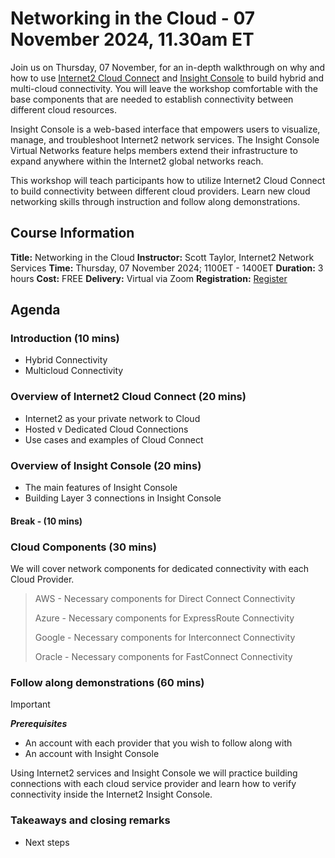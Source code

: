# Networking in the Cloud - 07 November 2024, 11.30am ET

Join us on Thursday, 07 November, for an in-depth walkthrough on why and how to use [Internet2 Cloud Connect](https://internet2.edu/services/cloud-connect/) and [Insight Console](https://internet2.edu/network/initiatives-partnerships/insight-console/) to build hybrid and multi-cloud connectivity. You will leave the workshop comfortable with the base components that are needed to establish connectivity between different cloud resources.

Insight Console is a web-based interface that empowers users to visualize, manage, and troubleshoot Internet2 network services. The Insight Console Virtual Networks feature helps members extend their infrastructure to expand anywhere within the Internet2 global networks reach.

This workshop will teach participants how to utilize Internet2 Cloud Connect to build connectivity between different cloud providers. Learn new cloud networking skills through instruction and follow along demonstrations.

## Course Information

**Title:** Networking in the Cloud
**Instructor:** Scott Taylor, Internet2 Network Services
**Time:** Thursday, 07 November 2024; 1100ET - 1400ET
**Duration:** 3 hours
**Cost:** FREE
**Delivery:** Virtual via Zoom
**Registration:** [Register](https://events.internet2.edu/netcloudnov24)

## Agenda

### Introduction (10 mins)

- Hybrid Connectivity
- Multicloud Connectivity

### Overview of Internet2 Cloud Connect (20 mins)

- Internet2 as your private network to Cloud
- Hosted v Dedicated Cloud Connections
- Use cases and examples of Cloud Connect

### Overview of Insight Console (20 mins)

- The main features of Insight Console
- Building Layer 3 connections in Insight Console

#### Break - (10 mins)

### Cloud Components (30 mins)

We will cover network components for dedicated connectivity with each Cloud Provider.

> AWS - Necessary components for Direct Connect Connectivity
> 
> Azure - Necessary components for ExpressRoute Connectivity
> 
> Google - Necessary components for Interconnect Connectivity
> 
> Oracle -  Necessary components for FastConnect Connectivity

### Follow along demonstrations (60 mins)

> [!IMPORTANT]  
> **_Prerequisites_**
> - An account with each provider that you wish to follow along with
> - An account with Insight Console

Using Internet2 services and Insight Console we will practice building connections with each cloud service provider and learn how to verify connectivity inside the Internet2 Insight Console.

### Takeaways and closing remarks

- Next steps
